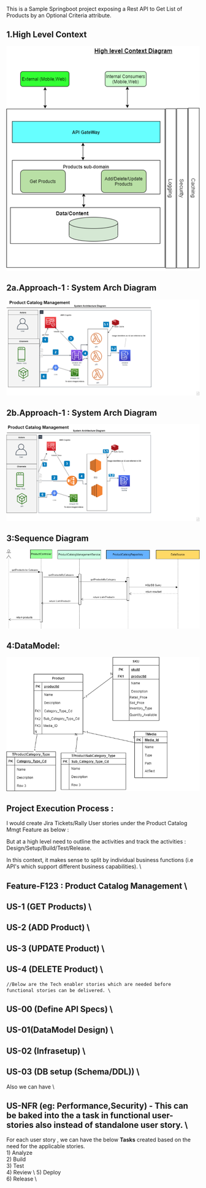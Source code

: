 This is a Sample Springboot project exposing a Rest API to Get List of Products by an Optional Criteria attribute.
## 1.High Level Context
![1.High Level Context](Documentation/High_Level_Context.png)

## 2a.Approach-1 : System Arch Diagram
![2a: Approach-1 : System Arch Diagram](Documentation/Approach_1_Using_Lambda_Serverless.png)

## 2b.Approach-1 : System Arch Diagram
![2b: Approach-2 : System Arch Diagram](/Documentation/Approach_2_Using_EC2.png)

## 3:Sequence Diagram
![2b: Approach-2 : System Arch Diagram](/Documentation/Sequence_diagram_For_Get.png)

## 4:DataModel:
  ![4.DataModel](Documentation/DataModel.png)



## Project Execution Process :

  I would create  Jira Tickets/Rally User stories under the Product Catalog Mmgt Feature as below : 
  
 But at a high level need to outline the activities and track the activities :  Design/Setup/Build/Test/Release. 

 In this context, it makes sense to split by individual business functions (i.e API's which support different business capabilities). \
  ## Feature-F123 : Product Catalog Management \
  ## US-1 (GET Products) \
  ## US-2 (ADD Product) \
  ## US-3 (UPDATE Product) \
  ## US-4 (DELETE Product) \
    //Below are the Tech enabler stories which are needed before functional stories can be delivered. \
  ## US-00 (Define API Specs) \
  ## US-01(DataModel Design) \
  ## US-02 (Infrasetup) \
  ## US-03 (DB setup (Schema/DDL)) \
    
   Also we can have \
  ## US-NFR (eg: Performance,Security)   - This can be baked into the a task in functional user-stories also instead of standalone user story. \
 
 
  For each user story , we can have the below **Tasks** created based on the need for the applicable stories. \
    1) Analyze \
    2) Build \
    3) Test \
    4) Review \ 
    5) Deploy \
    6) Release \
    

